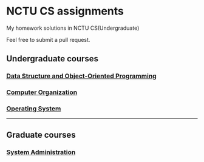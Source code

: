 # NCTU CS assignments
My homework solutions in NCTU CS(Undergraduate)

Feel free to submit a pull request.

## Undergraduate courses
### [Data Structure and Object-Oriented Programming](https://github.com/scdsr/NCTU-CS-assignments/tree/master/DSOOP_2018_Spring)
### [Computer Organization](https://github.com/scdsr/NCTU-CS-assignments/tree/master/CO_2018_Spring)
### [Operating System](https://github.com/scdsr/NCTU-CS-assignments/tree/master/OS_2018_Spring)
---
## Graduate courses
### [System Administration](https://github.com/scdsr/NCTU-CS-assignments/tree/master/SAP_2017_Fall)

